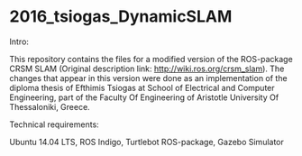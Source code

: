 # 2016_tsiogas_DynamicSLAM

Intro:

This repository contains the files for a modified version of the ROS-package CRSM SLAM (Original description link: http://wiki.ros.org/crsm_slam). The changes that appear in this version were done as an implementation of the diploma thesis of Efthimis Tsiogas at School of Electrical and Computer Engineering, part of the Faculty Of Engineering of Aristotle University Of Thessaloniki, Greece.

Technical requirements:

Ubuntu 14.04 LTS, ROS Indigo, Turtlebot ROS-package, Gazebo Simulator
